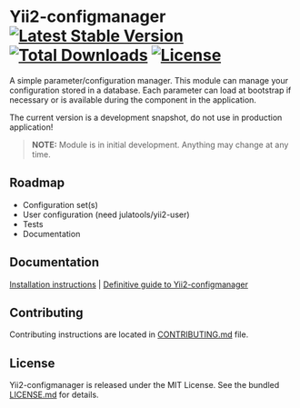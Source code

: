 # Yii2-configmanager [![Latest Stable Version](https://poser.pugx.org/julatools/yii2-configmanager/v/stable.svg)](https://packagist.org/packages/julatools/yii2-configmanager) [![Total Downloads](https://poser.pugx.org/julatools/yii2-configmanager/downloads.svg)](https://packagist.org/packages/julatools/yii2-configmanager) [![License](https://poser.pugx.org/julatools/yii2-configmanager/license.svg)](https://packagist.org/packages/julatools/yii2-configmanager)

A simple parameter/configuration manager. This module can manage your configuration stored in a database. Each parameter can load at bootstrap if necessary or is available during the component in the application.

The current version is a development snapshot, do not use in production application!


> **NOTE:** Module is in initial development. Anything may change at any time.

## Roadmap
-	Configuration set(s)
-	User configuration (need julatools/yii2-user)
-	Tests
-	Documentation


## Documentation

[Installation instructions](doc/installation.md) | [Definitive guide to Yii2-configmanager](doc/README.md)

## Contributing

Contributing instructions are located in [CONTRIBUTING.md](CONTRIBUTING.md) file.

## License

Yii2-configmanager is released under the MIT License. See the bundled [LICENSE.md](LICENSE.md) for details.
